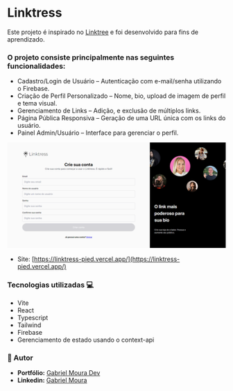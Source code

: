 # Linktress

Este projeto é inspirado no [Linktree](https://linktr.ee/s/join-linktree-pro-for-free-ga?gclsrc=aw.ds&&utm_source=google&gad_source=1&gad_campaignid=21100095779&gbraid=0AAAAAoKs0uvyk2dmK9glYUML-oRkNrYsM&utm_medium=cpc&utm_campaign=21100095779&utm_term=linktree&utm_content=162662017569&device=c&matchtype=e&network=g&placement&gclid=CjwKCAjw6NrBBhB6EiwAvnT_rgvJgXRwwsu-kpjLG3TPCnCNQ7CnjiwX9OmJOkl2BtX2C3aWQXftJhoCUggQAvD_BwE&gclsrc=aw.ds) e foi desenvolvido para fins de aprendizado.

### O projeto consiste principalmente nas seguintes funcionalidades:

- Cadastro/Login de Usuário – Autenticação com e-mail/senha utilizando o Firebase.
- Criação de Perfil Personalizado – Nome, bio, upload de imagem de perfil e tema visual.
- Gerenciamento de Links – Adição, e exclusão de múltiplos links.
- Página Pública Responsiva – Geração de uma URL única com os links do usuário.
- Painel Admin/Usuário – Interface para gerenciar o perfil.

![](./public/screenshot.png)

- Site: [https://linktress-pied.vercel.app/](https://linktress-pied.vercel.app/)

### Tecnologias utilizadas 💻

- Vite
- React
- Typescript
- Tailwind
- Firebase
- Gerenciamento de estado usando o context-api

### 🙋 Autor

- **Portfólio:** [Gabriel Moura Dev](https://portfolio-gabrieldev.vercel.app/)
- **Linkedin:** [Gabriel Moura](https://www.linkedin.com/in/gabriel-moura-b63382161/)
